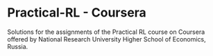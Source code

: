 # Practical-RL - Coursera
Solutions for the assignments of the Practical RL course on Coursera offered by National Research University Higher School of Economics, Russia.
